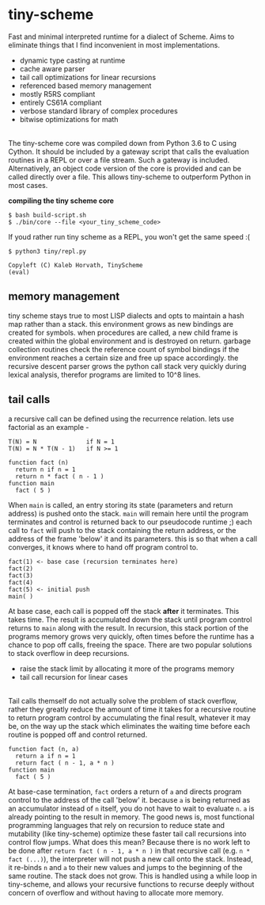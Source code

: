 # tiny-scheme
Fast and minimal interpreted runtime for a dialect of Scheme. Aims to eliminate things that
I find inconvenient in most implementations. 
- dynamic type casting at runtime
- cache aware parser
- tail call optimizations for linear recursions
- referenced based memory management
- mostly R5RS compliant
- entirely CS61A compliant
- verbose standard library of complex procedures
- bitwise optimizations for math
<br>
The tiny-scheme core was compiled down from Python 3.6 to C using Cython. It should
be included by a gateway script that calls the evaluation routines in a REPL
or over a file stream. Such a gateway is included. Alternatively, an object
code version of the core is provided and can be called directly over a file. This allows
tiny-scheme to outperform Python in most cases. 

**compiling the tiny scheme core**
```
$ bash build-script.sh
$ ./bin/core --file <your_tiny_scheme_code>
```
If youd rather run tiny scheme as a REPL, you won't get the same speed :(
```
$ python3 tiny/repl.py

Copyleft (C) Kaleb Horvath, TinyScheme
(eval)
```

## memory management
tiny scheme stays true to most LISP dialects and opts to maintain a hash map rather
than a stack. this environment grows as new bindings are created for symbols. when
procedures are called, a new child frame is created within the global environment
and is destroyed on return. garbage collection routines check the reference count
of symbol bindings if the environment reaches a certain size and free up space
accordingly. the recursive descent parser grows the python call stack very quickly
during lexical analysis, therefor programs are limited to 10^8 lines. 

## tail calls
a recursive call can be defined using the recurrence relation. lets use
factorial as an example - 
```
T(N) = N              if N = 1
T(N) = N * T(N - 1)   if N >= 1

function fact (n)
  return n if n = 1
  return n * fact ( n - 1 )
function main 
  fact ( 5 )
```
When `main` is called, an entry storing its state (parameters and return address) is pushed
onto the stack. `main` will remain here until the program terminates and control is returned back
to our pseudocode runtime ;) each call to `fact` will push to the stack containing the 
return address, or the address of the frame 'below' it and its parameters. this is so that
when a call converges, it knows where to hand off program control to. 
```
fact(1) <- base case (recursion terminates here)
fact(2)
fact(3)
fact(4)
fact(5) <- initial push
main( )
```
At base case, each call is popped off the stack **after** it terminates. This takes time. The result
is accumulated down the stack until program control returns to `main` along with the result. In recursion,
this stack portion of the programs memory grows very quickly, often times before the runtime has a chance
to pop off calls, freeing the space. There are two popular solutions to stack overflow in deep recursions.
- raise the stack limit by allocating it more of the programs memory
- tail call recursion for linear cases
<br>
Tail calls themself do not actually solve the problem of stack overflow, rather they greatly reduce
the amount of time it takes for a recursive routine to return program control by accumulating the final
result, whatever it may be, on the way up the stack which eliminates the waiting time before each routine
is popped off and control returned. 

```
function fact (n, a)
  return a if n = 1
  return fact ( n - 1, a * n )
function main 
  fact ( 5 )
```

At base-case termination, `fact` orders a return of `a` and directs program control to the address of the call
'below' it. because `a` is being returned as an accumulator instead of `n` itself, you do not have to wait
to evaluate `n`. `a` is already pointing to the result in memory. The good news is, most functional programming languages
that rely on recursion to reduce state and mutability (like tiny-scheme) optimize these faster tail call recursions into control flow jumps. What does this mean? Because there is no work left to be done after `return fact ( n - 1, a * n )` in that recursive call (e.g. `n * fact (...)`), the interpreter will not push a new call onto the stack. Instead, it re-binds `n` and `a` to their new values and jumps to the beginning of the same routine. The stack does not grow. This is handled
using a while loop in tiny-scheme, and allows your recursive functions to recurse deeply without concern of overflow and without having to allocate more memory.  

